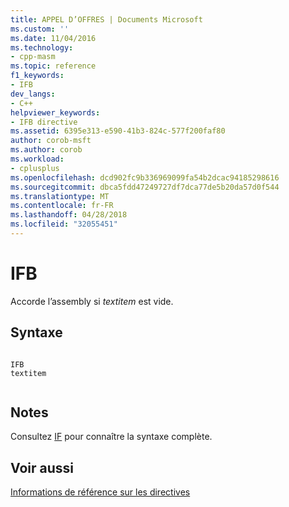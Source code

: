 ```yaml
---
title: APPEL D’OFFRES | Documents Microsoft
ms.custom: ''
ms.date: 11/04/2016
ms.technology:
- cpp-masm
ms.topic: reference
f1_keywords:
- IFB
dev_langs:
- C++
helpviewer_keywords:
- IFB directive
ms.assetid: 6395e313-e590-41b3-824c-577f200faf80
author: corob-msft
ms.author: corob
ms.workload:
- cplusplus
ms.openlocfilehash: dcd902fc9b336969099fa54b2dcac94185298616
ms.sourcegitcommit: dbca5fdd47249727df7dca77de5b20da57d0f544
ms.translationtype: MT
ms.contentlocale: fr-FR
ms.lasthandoff: 04/28/2018
ms.locfileid: "32055451"
---
```

# <a name="ifb"></a>IFB
Accorde l’assembly si *textitem* est vide.  
  
## <a name="syntax"></a>Syntaxe  
  
```  
  
IFB   
textitem  
  
```  
  
## <a name="remarks"></a>Notes  
 Consultez [IF](../../assembler/masm/if-masm.md) pour connaître la syntaxe complète.  
  
## <a name="see-also"></a>Voir aussi  
 [Informations de référence sur les directives](../../assembler/masm/directives-reference.md)